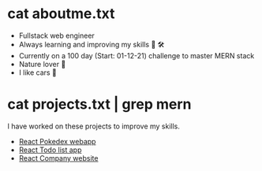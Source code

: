 # cat aboutme.txt

- Fullstack web engineer
- Always learning and improving my skills 📒 🛠
- Currently on a 100 day (Start: 01-12-21) challenge to master MERN stack
- Nature lover 🌱
- I like cars 🚗

# cat projects.txt | grep mern

I have worked on these projects to improve my skills.

- [React Pokedex webapp](https://github.com/Abd997/pokedex_project)
- [React Todo list app](https://github.com/Abd997/todo-list)
- [React Company website](https://github.com/Abd997/react-company-website)
